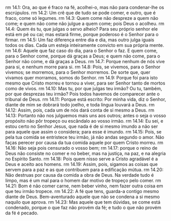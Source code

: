 rm 14.1: Ora, ao que é fraco na fé, acolhei-o, mas não para condenar-lhe os escrúpulos.
rm 14.2: Um crê que de tudo se pode comer, e outro, que é fraco, come só legumes.
rm 14.3: Quem come não despreze a quem não come; e quem não come não julgue a quem come; pois Deus o acolheu.
rm 14.4: Quem és tu, que julgas o servo alheio? Para seu próprio senhor ele está em pé ou cai; mas estará firme, porque poderoso é o Senhor para o firmar.
rm 14.5: Um faz diferença entre dia e dia, mas outro julga iguais todos os dias. Cada um esteja inteiramente convicto em sua própria mente.
rm 14.6: Aquele que faz caso do dia, para o Senhor o faz. E quem come, para o Senhor come, porque dá graças a Deus; e quem não come, para o Senhor não come, e dá graças a Deus.
rm 14.7: Porque nenhum de nós vive para si, e nenhum morre para si.
rm 14.8: Pois, se vivemos, para o Senhor vivemos; se morremos, para o Senhor morremos. De sorte que, quer vivamos quer morramos, somos do Senhor.
rm 14.9: Porque foi para isto mesmo que Cristo morreu e tornou a viver, para ser Senhor tanto de mortos como de vivos.
rm 14.10: Mas tu, por que julgas teu irmão? Ou tu, também, por que desprezas teu irmão? Pois todos havemos de comparecer ante o tribunal de Deus.
rm 14.11: Porque está escrito: Por minha vida, diz o Senhor, diante de mim se dobrará todo joelho, e toda língua louvará a Deus.
rm 14.12: Assim, pois, cada um de nós dará conta de si mesmo a Deus.
rm 14.13: Portanto não nos julguemos mais uns aos outros; antes o seja o vosso propósito não pôr tropeço ou escândalo ao vosso irmão.
rm 14.14: Eu sei, e estou certo no Senhor Jesus, que nada é de si mesmo imundo a não ser para aquele que assim o considera; para esse é imundo.
rm 14.15: Pois, se pela tua comida se entristece teu irmão, já não andas segundo o amor. Não faças perecer por causa da tua comida aquele por quem Cristo morreu.
rm 14.16: Não seja pois censurado o vosso bem;
rm 14.17: porque o reino de Deus não consiste no comer e no beber, mas na justiça, na paz, e na alegria no Espírito Santo.
rm 14.18: Pois quem nisso serve a Cristo agradável é a Deus e aceito aos homens.
rm 14.19: Assim, pois, sigamos as coisas que servem para a paz e as que contribuem para a edificação mútua.
rm 14.20: Não destruas por causa da comida a obra de Deus. Na verdade tudo é limpo, mas é um mal para o homem dar motivo de tropeço pelo comer.
rm 14.21: Bom é não comer carne, nem beber vinho, nem fazer outra coisa em que teu irmão tropece.
rm 14.22: A fé que tens, guarda-a contigo mesmo diante de Deus. Bem-aventurado aquele que não se condena a si mesmo naquilo que aprova.
rm 14.23: Mas aquele que tem dúvidas, se come está condenado, porque o que faz não provém da fé; e tudo o que não provém da fé é pecado.

